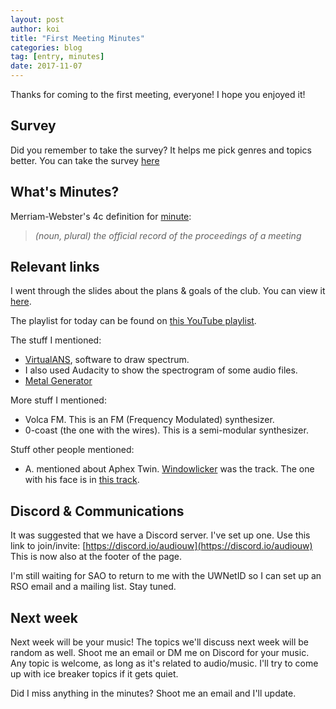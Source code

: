 ```yaml
---
layout: post
author: koi
title: "First Meeting Minutes"
categories: blog
tag: [entry, minutes]
date: 2017-11-07
---
```


Thanks for coming to the first meeting, everyone! I hope you enjoyed it!

## Survey

Did you remember to take the survey? It helps me pick genres and topics better. You can take the survey [here](https://goo.gl/forms/3IzeAnAb8EYhKkM83)

## What's Minutes?

Merriam-Webster's 4c definition for [minute](https://www.merriam-webster.com/dictionary/minute):
> _(noun, plural) the official record of the proceedings of a meeting_

## Relevant links

I went through the slides about the plans & goals of the club. You can view it [here](https://docs.google.com/a/uw.edu/presentation/d/1HBT3NpLsR1zEH_XOl7banMkWE0-KbYkncdyibabBcd0/edit?usp=sharing).

The playlist for today can be found on [this YouTube playlist](https://www.youtube.com/playlist?list=PLl_XtL6JJPKScJEnbrmdLORUZ4fe4VM9Q).

The stuff I mentioned:

* [VirtualANS](www.warmplace.ru/soft/ans/), software to draw spectrum. 
* I also used Audacity to show the spectrogram of some audio files.
* [Metal Generator](https://djen.co/)

More stuff I mentioned:

* Volca FM. This is an FM (Frequency Modulated) synthesizer.
* 0-coast (the one with the wires). This is a semi-modular synthesizer.

Stuff other people mentioned:

* A. mentioned about Aphex Twin. [Windowlicker](https://www.youtube.com/watch?v=FATTzbm78cc) was the track. The one with his face is in [this track](https://www.youtube.com/watch?v=M9xMuPWAZW8).

## Discord & Communications

It was suggested that we have a Discord server. I've set up one. Use this link to join/invite: [https://discord.io/audiouw](https://discord.io/audiouw) 
This is now also at the footer of the page.

I'm still waiting for SAO to return to me with the UWNetID so I can set up an RSO email and a mailing list. Stay tuned.

## Next week

Next week will be your music! The topics we'll discuss next week will be random as well. Shoot me an email or DM me on Discord for your music. Any topic is welcome, as long as it's related to audio/music. I'll try to come up with ice breaker topics if it gets quiet.

Did I miss anything in the minutes? Shoot me an email and I'll update.